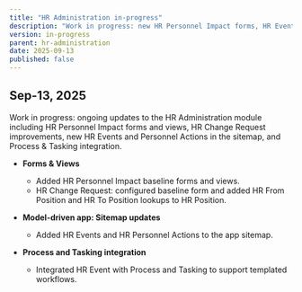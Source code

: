 ```yaml
---
title: "HR Administration in-progress"
description: "Work in progress: new HR Personnel Impact forms, HR Events, personnel actions, and Process & Tasking integration." 
version: in-progress
parent: hr-administration
date: 2025-09-13
published: false
---
```


## Sep-13, 2025

Work in progress: ongoing updates to the HR Administration module including HR Personnel Impact forms and views, HR Change Request improvements, new HR Events and Personnel Actions in the sitemap, and Process & Tasking integration.

- **Forms & Views**
    - Added HR Personnel Impact baseline forms and views.
    - HR Change Request: configured baseline form and added HR From Position and HR To Position lookups to HR Position.

- **Model-driven app: Sitemap updates**
    - Added HR Events and HR Personnel Actions to the app sitemap.

- **Process and Tasking integration**
    - Integrated HR Event with Process and Tasking to support templated workflows.
